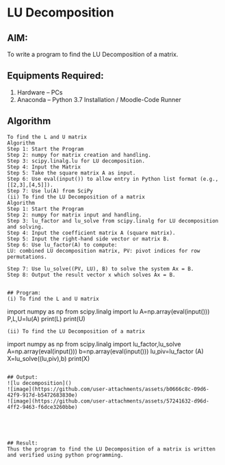 # LU Decomposition 

## AIM:
To write a program to find the LU Decomposition of a matrix.

## Equipments Required:
1. Hardware – PCs
2. Anaconda – Python 3.7 Installation / Moodle-Code Runner

## Algorithm
```
To find the L and U matrix
Algorithm
Step 1: Start the Program
Step 2: numpy for matrix creation and handling.
Step 3: scipy.linalg.lu for LU decomposition.
Step 4: Input the Matrix
Step 5: Take the square matrix A as input.
Step 6: Use eval(input()) to allow entry in Python list format (e.g., [[2,3],[4,5]]).
Step 7: Use lu(A) from SciPy
(ii) To find the LU Decomposition of a matrix
Algorithm
Step 1: Start the Program
Step 2: numpy for matrix input and handling.
Step 3: lu_factor and lu_solve from scipy.linalg for LU decomposition and solving.
Step 4: Input the coefficient matrix A (square matrix).
Step 5: Input the right-hand side vector or matrix B.
Step 6: Use lu_factor(A) to compute:
LU: combined LU decomposition matrix, PV: pivot indices for row permutations.

Step 7: Use lu_solve((PV, LU), B) to solve the system Ax = B.
Step 8: Output the result vector x which solves Ax = B.


## Program:
(i) To find the L and U matrix
```
import numpy as np
from scipy.linalg import lu
A=np.array(eval(input()))
P,L,U=lu(A)
print(L)
print(U)
 

```
(ii) To find the LU Decomposition of a matrix
```
import numpy as np
from scipy.linalg import lu_factor,lu_solve
A=np.array(eval(input()))
b=np.array(eval(input()))
lu,piv=lu_factor (A)
X=lu_solve((lu,piv),b)
print(X)


```

## Output:
![lu decomposition]()
![image](https://github.com/user-attachments/assets/b0666c8c-09d6-42f9-917d-b5472683830e)
![image](https://github.com/user-attachments/assets/57241632-d96d-4ff2-9463-f6dce3260bbe)





## Result:
Thus the program to find the LU Decomposition of a matrix is written and verified using python programming.

